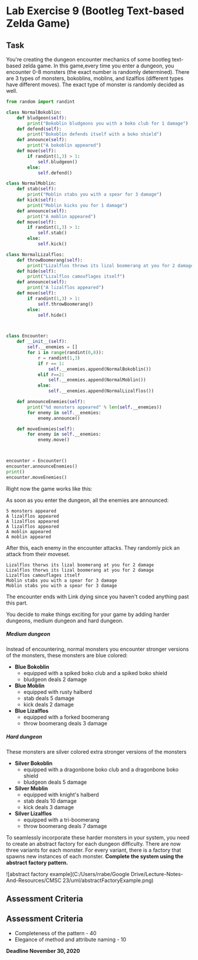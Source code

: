 # Lab Exercise 9 (Bootleg Text-based Zelda Game)

## Task

You're creating the dungeon encounter mechanics of some bootleg text-based zelda game. In this game,every time you enter a dungeon, you encounter 0-8 monsters (the exact number is randomly determined). There are 3 types of monsters, bokoblins, moblins, and lizalflos (different types have different moves). The exact type of monster is randomly decided as well. 

```python
from random import randint

class NormalBokoblin:
    def bludgeon(self):
        print("Bokoblin bludgeons you with a boko club for 1 damage")
    def defend(self):
        print("Bokoblin defends itself with a boko shield")
    def announce(self):
        print("A bokoblin appeared")
    def move(self):
        if randint(1,3) > 1:
            self.bludgeon()
        else:
            self.defend()

class NormalMoblin:
    def stab(self):
        print("Moblin stabs you with a spear for 3 damage")
    def kick(self):
        print("Moblin kicks you for 1 damage")
    def announce(self):
        print("A moblin appeared")
    def move(self):
        if randint(1,3) > 1:
            self.stab()
        else:
            self.kick()

class NormalLizalflos:
    def throwBoomerang(self):
        print("Lizalflos throws its lizal boomerang at you for 2 damage")
    def hide(self):
        print("Lizalflos camouflages itself")
    def announce(self):
        print("A lizalflos appeared")
    def move(self):
        if randint(1,3) > 1:
            self.throwBoomerang()
        else:
            self.hide()



class Encounter:
    def __init__(self):
        self.__enemies = []
        for i in range(randint(0,8)):
            r = randint(1,3)
            if r == 1:
                self.__enemies.append(NormalBokoblin())
            elif r==2:
                self.__enemies.append(NormalMoblin())
            else:
                self.__enemies.append(NormalLizalflos())

    def announceEnemies(self):
        print("%d monsters appeared" % len(self.__enemies))
        for enemy in self.__enemies:
            enemy.announce()

    def moveEnemies(self):
        for enemy in self.__enemies:
            enemy.move()



encounter = Encounter()
encounter.announceEnemies()
print()
encounter.moveEnemies()

```

Right now the game works like this:

As soon as you enter the dungeon, all the enemies are announced:

```
5 monsters appeared
A lizalflos appeared
A lizalflos appeared
A lizalflos appeared
A moblin appeared
A moblin appeared
```

After this, each enemy in the encounter attacks. They randomly pick an attack from their moveset.

 ```
Lizalflos thorws its lizal boomerang at you for 2 damage
Lizalflos thorws its lizal boomerang at you for 2 damage
Lizalflos camouflages itself
Moblin stabs you with a spear for 3 damage
Moblin stabs you with a spear for 3 damage
 ```

The encounter ends with Link dying since you haven't coded anything past this part.

You decide to make things exciting for your game by adding harder dungeons, medium dungeon and hard dungeon.

##### Medium dungeon

Instead of encountering, normal monsters you encounter stronger versions of the monsters, these monsters are blue colored:

- **Blue Bokoblin** 
  - equipped with a spiked boko club and a spiked boko shield
  - bludgeon deals 2 damage
- **Blue Moblin**
  - equipped with rusty halberd
  - stab deals 5 damage
  - kick deals 2 damage
- **Blue Lizalflos**
  - equipped with a forked boomerang
  - throw boomerang deals 3 damage

##### Hard dungeon

These monsters are silver colored extra stronger versions of the monsters

- **Silver Bokoblin** 
  - equipped with a dragonbone boko club and a dragonbone boko shield
  - bludgeon deals 5 damage
- **Silver Moblin**
  - equipped with knight's halberd
  - stab deals 10 damage
  - kick deals 3 damage
- **Silver Lizalflos**
  - equipped with a tri-boomerang
  - throw boomerang deals 7 damage

To seamlessly incorporate these harder monsters in your system, you need to create an abstract factory for each dungeon difficulty.  There are now three variants for each monster. For every variant, there is a factory that spawns new instances of each monster. **Complete the system using the abstract factory pattern.**

![abstract factory example](C:/Users/rrabe/Google Drive/Lecture-Notes-And-Resources/CMSC 23/uml/abstractFactoryExample.png)

## Assessment Criteria

## Assessment Criteria

- Completeness of the pattern - 40
- Elegance of method and attribute naming - 10

**Deadline November 30, 2020**